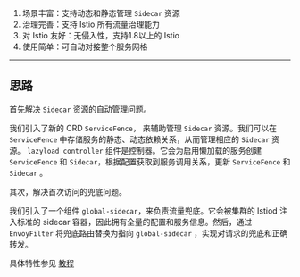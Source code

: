 1. 场景丰富：支持动态和静态管理 `Sidecar` 资源
2. 治理完善：支持 Istio 所有流量治理能力
3. 对 Istio 友好：无侵入性，支持1.8以上的 Istio
4. 使用简单：可自动对接整个服务网格

------

## 思路

首先解决 `Sidecar` 资源的自动管理问题。

我们引入了新的 CRD `ServiceFence`， 来辅助管理  `Sidecar` 资源。我们可以在 `ServiceFence` 中存储服务的静态、动态依赖关系，从而管理相应的 `Sidecar` 资源。 `lazyload controller` 组件是控制器。它会为启用懒加载的服务创建 `ServiceFence` 和 `Sidecar`，根据配置获取到服务调用关系，更新 `ServiceFence` 和 `Sidecar` 。

其次，解决首次访问的兜底问题。

我们引入了一个组件 `global-sidecar`，来负责流量兜底。它会被集群的 Istiod 注入标准的 sidecar 容器，因此拥有全量的配置和服务信息。然后，通过 `EnvoyFilter` 将兜底路由替换为指向 `global-sidecar` ，实现对请求的兜底和正确转发。

具体特性参见 [教程](./tutorial.md)
